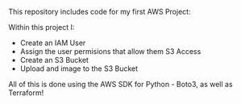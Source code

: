 This repository includes code for my first AWS Project: 

Within this project I: 
- Create an IAM User 
- Assign the user permisions that allow them S3 Access
- Create an S3 Bucket 
- Upload and image to the S3 Bucket 

All of this is done using the AWS SDK for Python - Boto3, as well as Terraform!


